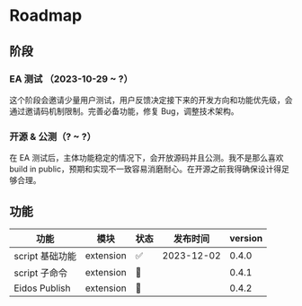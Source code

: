 # Roadmap

## 阶段

### EA 测试 （2023-10-29 ~ ?）

这个阶段会邀请少量用户测试，用户反馈决定接下来的开发方向和功能优先级，会通过邀请码机制限制。完善必备功能，修复 Bug，调整技术架构。

### 开源 & 公测（? ~ ?）

在 EA 测试后，主体功能稳定的情况下，会开放源码并且公测。我不是那么喜欢 build in public，预期和实现不一致容易消磨耐心。在开源之前我得确保设计得足够合理。

## 功能

| 功能            | 模块      | 状态 | 发布时间   | version |
| --------------- | --------- | ---- | ---------- | ------- |
| script 基础功能 | extension | ✅   | 2023-12-02 | 0.4.0   |
| script 子命令   | extension | 🚧   |            | 0.4.1   |
| Eidos Publish   | extension | 🚧   |            | 0.4.2   |
